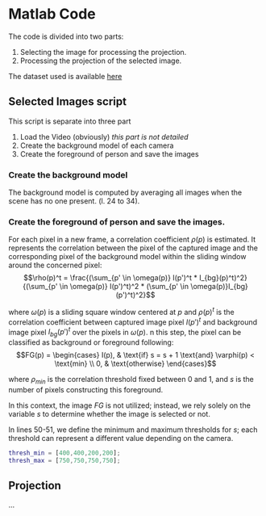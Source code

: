 # Matlab Code

The code is divided into two parts:
1. Selecting the image for processing the projection.
2. Processing the projection of the selected image.

The dataset used is available [here](https://figshare.com/articles/dataset/low_resolution_images_dataset/9393062)

## Selected Images script
This script is separate into three part
1. Load the Video (obviously) _this part is not detailed_
2. Create the background model of each camera
3. Create the foreground of person and save the images


### Create the background model

The background model is computed by averaging all images when the scene has no one present. (l. 24 to 34). 

### Create the foreground of person and save the images.

For each pixel in a new frame, a correlation coefficient $\rho(p)$ is estimated. It represents the correlation between the pixel of the captured image and the corresponding pixel of the background model within the sliding window around the concerned pixel:
$$\rho(p)^t = \frac{(\sum_{p' \in \omega(p)} I(p')^t * I_{bg}(p)^t)^2}{(\sum_{p' \in \omega(p)} I(p')^t)^2 * (\sum_{p' \in \omega(p)}I_{bg}(p')^t)^2}$$ 

where $\omega(p)$ is a sliding square window centered at $p$ and $\rho(p)^t$ is the correlation coefficient between captured image pixel $I(p′)^t$ and background image pixel $I_{bg}(p′)^t$ over the pixels in $\omega(p)$. n this step, the pixel can be classified as background or foreground following:
$$FG(p) = \begin{cases} I(p), & \text{if} s = s + 1 \text{and} \varphi(p) < \text{min} \\ 
0, & \text{otherwise} \end{cases}$$

where $\rho_{min}$ is the correlation threshold fixed between 0 and 1, and $s$ is the number of pixels constructing this foreground.

In this context, the image $FG$ is not utilized; instead, we rely solely on the variable $s$ to determine whether the image is selected or not.
 
In lines 50-51, we define the minimum and maximum thresholds for $s$; each threshold can represent a different value depending on the camera.

```matlab
thresh_min = [400,400,200,200];
thresh_max = [750,750,750,750];
```

## Projection
...

